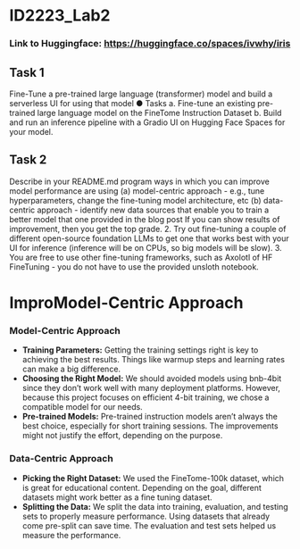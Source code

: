 # ID2223_Lab2

### Link to Huggingface: https://huggingface.co/spaces/ivwhy/iris

## Task 1
Fine-Tune a pre-trained large language (transformer) model and build a
serverless UI for using that model
● Tasks
a. Fine-tune an existing pre-trained large language model on the FineTome
Instruction Dataset
b. Build and run an inference pipeline with a Gradio UI on Hugging Face
Spaces for your model.

## Task 2
Describe in your README.md program ways in which you can improve
model performance are using
(a) model-centric approach - e.g., tune hyperparameters, change the
fine-tuning model architecture, etc
(b) data-centric approach - identify new data sources that enable you to
train a better model that one provided in the blog post
If you can show results of improvement, then you get the top grade.
2. Try out fine-tuning a couple of different open-source foundation LLMs to
get one that works best with your UI for inference (inference will be on
CPUs, so big models will be slow).
3. You are free to use other fine-tuning frameworks, such as Axolotl of HF
FineTuning - you do not have to use the provided unsloth notebook.

# ImproModel-Centric Approach

### Model-Centric Approach

- **Training Parameters:** Getting the training settings right is key to achieving the best results. Things like warmup steps and learning rates can make a big difference.
- **Choosing the Right Model:** We should avoided models using bnb-4bit since they don’t work well with many deployment platforms. However, because this project focuses on efficient 4-bit training, we chose a compatible model for our needs.  
- **Pre-trained Models:** Pre-trained instruction models aren’t always the best choice, especially for short training sessions. The improvements might not justify the effort, depending on the purpose.  

### Data-Centric Approach

- **Picking the Right Dataset:** We used the FineTome-100k dataset, which is great for educational content. Depending on the goal, different datasets might work better as a fine tuning dataset.  
- **Splitting the Data:** We split the data into training, evaluation, and testing sets to properly measure performance. Using datasets that already come pre-split can save time. The evaluation and test sets helped us measure the performance.

